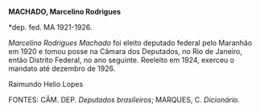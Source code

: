 **MACHADO, Marcelino Rodrigues**

\*dep. fed. MA 1921-1926.

*Marcelino Rodrigues Machado* foi eleito deputado federal pelo Maranhão
em 1920 e tomou posse na Câmara dos Deputados, no Rio de Janeiro, então
Distrito Federal, no ano seguinte. Reeleito em 1924, exerceu o mandato
até dezembro de 1926.

Raimundo Helio Lopes

FONTES: CÂM. DEP. *Deputados brasileiros*; MARQUES, C. *Dicionário.*
